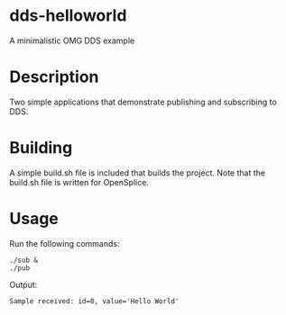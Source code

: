 # dds-helloworld
A minimalistic OMG DDS example

# Description
Two simple applications that demonstrate publishing and subscribing to DDS.

# Building
A simple build.sh file is included that builds the project. Note that the build.sh file is written for OpenSplice.

# Usage
Run the following commands:
```
./sub &
./pub
```
Output:
```
Sample received: id=0, value='Hello World'
```
